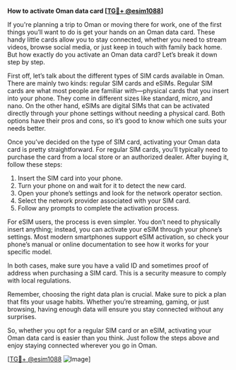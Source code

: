**How to activate Oman data card [[TG💪+ @esim1088](https://t.me/s/esim1088)]**

If you're planning a trip to Oman or moving there for work, one of the first things you’ll want to do is get your hands on an Oman data card. These handy little cards allow you to stay connected, whether you need to stream videos, browse social media, or just keep in touch with family back home. But how exactly do you activate an Oman data card? Let’s break it down step by step.

First off, let’s talk about the different types of SIM cards available in Oman. There are mainly two kinds: regular SIM cards and eSIMs. Regular SIM cards are what most people are familiar with—physical cards that you insert into your phone. They come in different sizes like standard, micro, and nano. On the other hand, eSIMs are digital SIMs that can be activated directly through your phone settings without needing a physical card. Both options have their pros and cons, so it’s good to know which one suits your needs better.

Once you’ve decided on the type of SIM card, activating your Oman data card is pretty straightforward. For regular SIM cards, you’ll typically need to purchase the card from a local store or an authorized dealer. After buying it, follow these steps:

1. Insert the SIM card into your phone.
2. Turn your phone on and wait for it to detect the new card.
3. Open your phone’s settings and look for the network operator section.
4. Select the network provider associated with your SIM card.
5. Follow any prompts to complete the activation process.

For eSIM users, the process is even simpler. You don’t need to physically insert anything; instead, you can activate your eSIM through your phone’s settings. Most modern smartphones support eSIM activation, so check your phone’s manual or online documentation to see how it works for your specific model.

In both cases, make sure you have a valid ID and sometimes proof of address when purchasing a SIM card. This is a security measure to comply with local regulations.

Remember, choosing the right data plan is crucial. Make sure to pick a plan that fits your usage habits. Whether you’re streaming, gaming, or just browsing, having enough data will ensure you stay connected without any surprises.

So, whether you opt for a regular SIM card or an eSIM, activating your Oman data card is easier than you think. Just follow the steps above and enjoy staying connected wherever you go in Oman.

[[TG💪+ @esim1088](https://t.me/s/esim1088) ![Image](https://i.postimg.cc/Y0z9fWf4/image.png)]